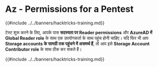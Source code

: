 # Az - Permissions for a Pentest

{{#include ../../banners/hacktricks-training.md}}

टेस्ट शुरू करने के लिए, आपके पास **सदस्यता पर Reader permissions** और **AzureAD में Global Reader role** के साथ एक उपयोगकर्ता के साथ पहुंच होनी चाहिए। यदि फिर भी आप **Storage accounts के सामग्री तक पहुंचने में असमर्थ हैं**, तो आप इसे **Storage Account Contributor role** के साथ ठीक कर सकते हैं।

{{#include ../../banners/hacktricks-training.md}}

